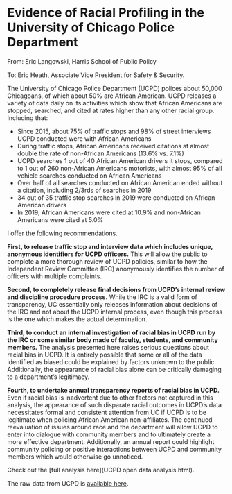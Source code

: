 # Evidence of Racial Profiling in the University of Chicago Police Department
From: Eric Langowski, Harris School of Public Policy

To: Eric Heath, Associate Vice President for Safety & Security.

The University of Chicago Police Department (UCPD) polices about 50,000 Chicagoans, of which about 50% are African American.  UCPD releases a variety of data daily on its activities which show that African Americans are stopped, searched, and cited at rates higher than any other racial group. Including that:

-	Since 2015, about 75% of traffic stops and 98% of street interviews UCPD conducted were with African Americans
-	During traffic stops, African Americans received citations at almost double the rate of non-African Americans (13.6% vs. 7.1%)
-	UCPD searches 1 out of 40 African American drivers it stops, compared to 1 out of 260 non-African Americans motorists, with almost 95% of all vehicle searches conducted on African Americans
-	Over half of all searches conducted on African American ended without a citation, including 2/3rds of searches in 2019
-	34 out of 35 traffic stop searches in 2019 were conducted on African American drivers
-	In 2019, African Americans were cited at 10.9% and non-African Americans were cited at 5.0%

I offer the following recommendations.

**First, to release traffic stop and interview data which includes unique, anonymous identifiers for UCPD officers.** This will allow the public to complete a more thorough review of UCPD policies, similar to how the Independent Review Committee (IRC) anonymously identifies the number of officers with multiple complaints.

**Second, to completely release final decisions from UCPD’s internal review and discipline procedure process.** While the IRC is a valid form of transparency, UC essentially only releases information about decisions of the IRC and not about the UCPD internal process, even though this process is the one which makes the actual determination.

**Third, to conduct an internal investigation of racial bias in UCPD run by the IRC or some similar body made of faculty, students, and community members.** The analysis presented here raises serious questions about racial bias in UCPD. It is entirely possible that some or all of the data identified as biased could be explained by factors unknown to the public.  Additionally, the appearance of racial bias alone can be critically damaging to a department’s legitimacy.

**Fourth, to undertake annual transparency reports of racial bias in UCPD.** Even if racial bias is inadvertent due to other factors not captured in this analysis, the appearance of such disparate racial outcomes in UCPD’s data necessitates formal and consistent attention from UC if UCPD is to be legitimate when policing African American non-affiliates. The continued reevaluation of issues around race and the department will allow UCPD to enter into dialogue with community members and to ultimately create a more effective department. Additionally, an annual report could highlight community policing or positive interactions between UCPD and community members which would otherwise go unnoticed.

Check out the [full analysis here](UCPD open data analysis.html).

The raw data from UCPD is [available here](files/).
